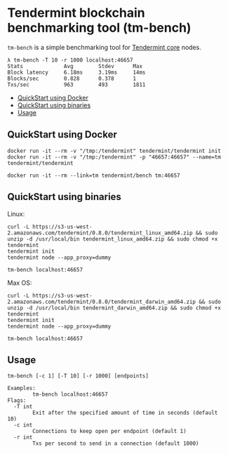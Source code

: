 # Tendermint blockchain benchmarking tool (tm-bench)

`tm-bench` is a simple benchmarking tool for [Tendermint
core](https://github.com/tendermint/tendermint) nodes.

```
λ tm-bench -T 10 -r 1000 localhost:46657
Stats             Avg        Stdev      Max
Block latency     6.18ms     3.19ms     14ms
Blocks/sec        0.828      0.378      1
Txs/sec           963        493        1811
```

* [QuickStart using Docker](#quickstart-using-docker)
* [QuickStart using binaries](#quickstart-using-binaries)
* [Usage](#usage)

## QuickStart using Docker

```
docker run -it --rm -v "/tmp:/tendermint" tendermint/tendermint init
docker run -it --rm -v "/tmp:/tendermint" -p "46657:46657" --name=tm tendermint/tendermint

docker run -it --rm --link=tm tendermint/bench tm:46657
```

## QuickStart using binaries

Linux:

```
curl -L https://s3-us-west-2.amazonaws.com/tendermint/0.8.0/tendermint_linux_amd64.zip && sudo unzip -d /usr/local/bin tendermint_linux_amd64.zip && sudo chmod +x tendermint
tendermint init
tendermint node --app_proxy=dummy

tm-bench localhost:46657
```

Max OS:

```
curl -L https://s3-us-west-2.amazonaws.com/tendermint/0.8.0/tendermint_darwin_amd64.zip && sudo unzip -d /usr/local/bin tendermint_darwin_amd64.zip && sudo chmod +x tendermint
tendermint init
tendermint node --app_proxy=dummy

tm-bench localhost:46657
```

## Usage

```
tm-bench [-c 1] [-T 10] [-r 1000] [endpoints]

Examples:
        tm-bench localhost:46657
Flags:
  -T int
        Exit after the specified amount of time in seconds (default 10)
  -c int
        Connections to keep open per endpoint (default 1)
  -r int
        Txs per second to send in a connection (default 1000)
```

